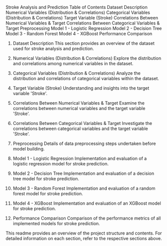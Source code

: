 
Stroke Analysis and Prediction
Table of Contents
Dataset Description
Numerical Variables (Distribution & Correlations)
Categorical Variables (Distribution & Correlations)
Target Variable (Stroke)
Correlations Between Numerical Variables & Target
Correlations Between Categorical Variables & Target
Preprocessing
Model 1 - Logistic Regression
Model 2 - Decision Tree
Model 3 - Random Forest
Model 4 - XGBoost
Performance Comparison
1. Dataset Description <a name="dataset-description"></a>
This section provides an overview of the dataset used for stroke analysis and prediction.

2. Numerical Variables (Distribution & Correlations) <a name="numerical-variables"></a>
Explore the distribution and correlations among numerical variables in the dataset.

3. Categorical Variables (Distribution & Correlations) <a name="categorical-variables"></a>
Analyze the distribution and correlations of categorical variables within the dataset.

4. Target Variable (Stroke) <a name="target-variable"></a>
Understanding and insights into the target variable 'Stroke'.

5. Correlations Between Numerical Variables & Target <a name="correlations-numerical-target"></a>
Examine the correlations between numerical variables and the target variable 'Stroke'.

6. Correlations Between Categorical Variables & Target <a name="correlations-categorical-target"></a>
Investigate the correlations between categorical variables and the target variable 'Stroke'.

7. Preprocessing <a name="preprocessing"></a>
Details of data preprocessing steps undertaken before model building.

8. Model 1 - Logistic Regression <a name="logistic-regression"></a>
Implementation and evaluation of a logistic regression model for stroke prediction.

9. Model 2 - Decision Tree <a name="decision-tree"></a>
Implementation and evaluation of a decision tree model for stroke prediction.

10. Model 3 - Random Forest <a name="random-forest"></a>
Implementation and evaluation of a random forest model for stroke prediction.

11. Model 4 - XGBoost <a name="xgboost"></a>
Implementation and evaluation of an XGBoost model for stroke prediction.

12. Performance Comparison <a name="performance-comparison"></a>
Comparison of the performance metrics of all implemented models for stroke prediction.

This readme provides an overview of the project structure and contents. For detailed information on each section, refer to the respective sections above.
